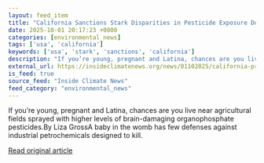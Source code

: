 ```yaml
---
layout: feed_item
title: "California Sanctions Stark Disparities in Pesticide Exposure During Pregnancy"
date: 2025-10-01 20:17:23 +0000
categories: [environmental_news]
tags: ['usa', 'california']
keywords: ['usa', 'stark', 'sanctions', 'california']
description: "If you’re young, pregnant and Latina, chances are you live near agricultural fields sprayed with higher levels of brain-damaging organophosphate pesticides"
external_url: https://insideclimatenews.org/news/01102025/california-pregnancy-pesticide-exposure-agricultural-fields/
is_feed: true
source_feed: "Inside Climate News"
feed_category: "environmental_news"
---
```


If you’re young, pregnant and Latina, chances are you live near agricultural fields sprayed with higher levels of brain-damaging organophosphate pesticides.By Liza GrossA baby in the womb has few defenses against industrial petrochemicals designed to kill.&nbsp;

[Read original article](https://insideclimatenews.org/news/01102025/california-pregnancy-pesticide-exposure-agricultural-fields/)
